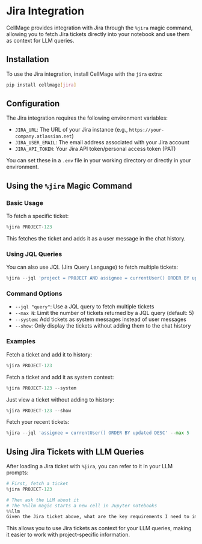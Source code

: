 # Jira Integration

CellMage provides integration with Jira through the `%jira` magic command, allowing you to fetch Jira tickets directly into your notebook and use them as context for LLM queries.

## Installation

To use the Jira integration, install CellMage with the `jira` extra:

```bash
pip install cellmage[jira]
```

## Configuration

The Jira integration requires the following environment variables:

- `JIRA_URL`: The URL of your Jira instance (e.g., `https://your-company.atlassian.net`)
- `JIRA_USER_EMAIL`: The email address associated with your Jira account
- `JIRA_API_TOKEN`: Your Jira API token/personal access token (PAT)

You can set these in a `.env` file in your working directory or directly in your environment.

## Using the `%jira` Magic Command

### Basic Usage

To fetch a specific ticket:

```python
%jira PROJECT-123
```

This fetches the ticket and adds it as a user message in the chat history.

### Using JQL Queries

You can also use JQL (Jira Query Language) to fetch multiple tickets:

```python
%jira --jql 'project = PROJECT AND assignee = currentUser() ORDER BY updated DESC' --max 3
```

### Command Options

- `--jql "query"`: Use a JQL query to fetch multiple tickets
- `--max N`: Limit the number of tickets returned by a JQL query (default: 5)
- `--system`: Add tickets as system messages instead of user messages
- `--show`: Only display the tickets without adding them to the chat history

### Examples

Fetch a ticket and add it to history:
```python
%jira PROJECT-123
```

Fetch a ticket and add it as system context:
```python
%jira PROJECT-123 --system
```

Just view a ticket without adding to history:
```python
%jira PROJECT-123 --show
```

Fetch your recent tickets:
```python
%jira --jql 'assignee = currentUser() ORDER BY updated DESC' --max 5
```

## Using Jira Tickets with LLM Queries

After loading a Jira ticket with `%jira`, you can refer to it in your LLM prompts:

```python
# First, fetch a ticket
%jira PROJECT-123

# Then ask the LLM about it
# The %%llm magic starts a new cell in Jupyter notebooks
%%llm
Given the Jira ticket above, what are the key requirements I need to implement?
```

This allows you to use Jira tickets as context for your LLM queries, making it easier to work with project-specific information.